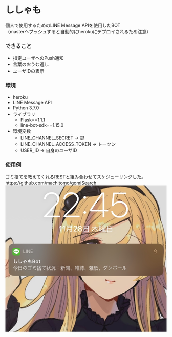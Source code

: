 # ししゃも
個人で使用するためのLINE Message APIを使用したBOT  
（masterへプッシュすると自動的にherokuにデプロイされるため注意）

### できること
  - 指定ユーザへのPush通知
  - 言葉のおうむ返し
  - ユーザIDの表示

### 環境
- heroku
- LINE Message API
- Python 3.7.0
- ライブラリ
  - Flask==1.1.1
  - line-bot-sdk==1.15.0
- 環境変数
  - LINE_CHANNEL_SECRET -> 鍵
  - LINE_CHANNEL_ACCESS_TOKEN -> トークン
  - USER_ID -> 自身のユーザID
  
### 使用例
ゴミ捨てを教えてくれるRESTと組み合わせてスケジューリングした。
https://github.com/machitomo/gomiSearch
![example](https://github.com/machitomo/ShisyamoLineBot/blob/image/sample.jpg)

